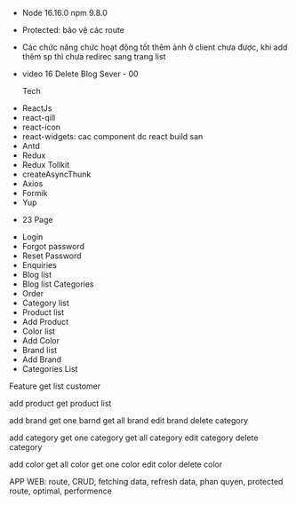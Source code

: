 -   Node 16.16.0 npm 9.8.0

*   Protected: bảo vệ các route
*   Các chức năng chức hoạt động tốt thêm ảnh ở client chưa được, khi add thêm sp thì chưa redirec sang trang list
*   video 16 Delete Blog Sever - 00

    Tech

-   ReactJs
-   react-qill
-   react-icon
-   react-widgets: cac component dc react build san
-   Antd
-   Redux
-   Redux Tollkit
-   createAsyncThunk
-   Axios
-   Formik
-   Yup

*   23 Page

-   Login
-   Forgot password
-   Reset Password
-   Enquiries
-   Blog list
-   Blog list Categories
-   Order
-   Category list
-   Product list
-   Add Product
-   Color list
-   Add Color
-   Brand list
-   Add Brand
-   Categories List

Feature
get list customer

add product
get product list

add brand
get one barnd
get all brand
edit brand
delete category

add category
get one category
get all category
edit category
delete category

add color
get all color
get one color
edit color
delete color

APP WEB:
route, CRUD, fetching data, refresh data, phan quyen, protected route, optimal, performence
